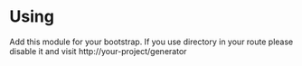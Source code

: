 # Using
Add this module for your bootstrap.
If you use directory in your route please disable it and visit http://your-project/generator
